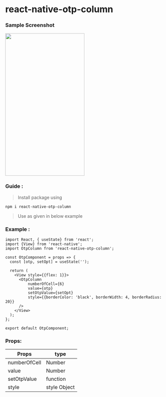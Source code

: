 # react-native-otp-column

### Sample Screenshot

<img src="https://user-images.githubusercontent.com/43596131/207510014-0ea1ec2a-fceb-4816-8708-52bd7d6964ab.png" width="250" height="450">


### Guide : 

> Install package using 

` npm i react-native-otp-column `

> Use as given in below example 

### Example : 

```
import React, { useState} from 'react';
import {View} from 'react-native';
import OtpColumn from 'react-native-otp-column';

const OtpComponent = props => {
  const [otp, setOpt] = useState('');

  return (
    <View style={{flex: 1}}>
      <OtpColumn 
          numberOfCell={6} 
          value={otp} 
          setOtpValue={setOpt} 
          style={{borderColor: 'black', borderWidth: 4, borderRadius: 20}}
      />
    </View>
  );
};

export default OtpComponent;
```

### Props: 

| Props         |   type       |
| ------------- | ------------ |
| numberOfCell  |   Number     |
| value         |   Number     |
| setOtpValue   |  function    |
| style         | style Object |

